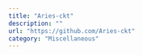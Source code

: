 ```yaml
---
title: "Aries-ckt"
description: ""
url: "https://github.com/Aries-ckt"
category: "Miscellaneous"
---
```

